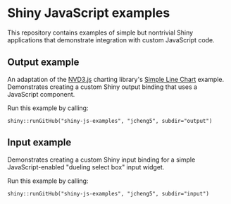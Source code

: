 # Shiny JavaScript examples

This repository contains examples of simple but nontrivial Shiny applications that demonstrate integration with custom JavaScript code.

## Output example

An adaptation of the [NVD3.js](http://nv3d.org/) charting library's [Simple Line Chart](http://nvd3.org/ghpages/line.html) example. Demonstrates creating a custom Shiny output binding that uses a JavaScript component.

Run this example by calling:

`shiny::runGitHub("shiny-js-examples", "jcheng5", subdir="output")`

## Input example

Demonstrates creating a custom Shiny input binding for a simple JavaScript-enabled "dueling select box" input widget.

Run this example by calling:

`shiny::runGitHub("shiny-js-examples", "jcheng5", subdir="input")`

